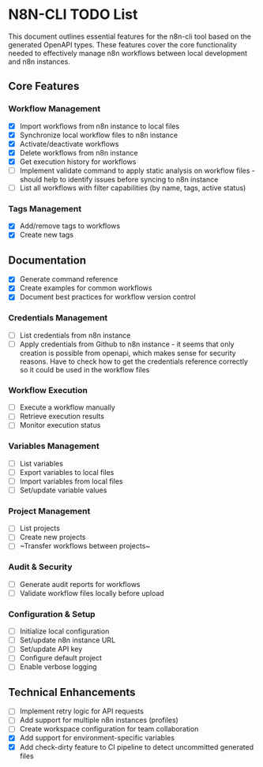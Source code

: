 # N8N-CLI TODO List

This document outlines essential features for the n8n-cli tool based on the generated OpenAPI types. These features cover the core functionality needed to effectively manage n8n workflows between local development and n8n instances.

## Core Features

### Workflow Management

- [x] Import workflows from n8n instance to local files
- [x] Synchronize local workflow files to n8n instance
- [x] Activate/deactivate workflows
- [x] Delete workflows from n8n instance
- [x] Get execution history for workflows
- [ ] Implement validate command to apply static analysis on workflow files - should help to identify issues before syncing to n8n instance
- [ ] List all workflows with filter capabilities (by name, tags, active status)

### Tags Management

- [x] Add/remove tags to workflows
- [x] Create new tags

## Documentation

- [x] Generate command reference
- [x] Create examples for common workflows
- [x] Document best practices for workflow version control

### Credentials Management

- [ ] List credentials from n8n instance
- [ ] Apply credentials from Github to n8n instance - it seems that only creation is possible from openapi, which makes sense for security reasons. Have to check how to get the credentials reference correctly so it could be used in the workflow files

### Workflow Execution

- [ ] Execute a workflow manually
- [ ] Retrieve execution results
- [ ] Monitor execution status

### Variables Management

- [ ] List variables
- [ ] Export variables to local files
- [ ] Import variables from local files
- [ ] Set/update variable values

### Project Management

- [ ] List projects
- [ ] Create new projects
- [ ] ~Transfer workflows between projects~

### Audit & Security

- [ ] Generate audit reports for workflows
- [ ] Validate workflow files locally before upload

### Configuration & Setup

- [ ] Initialize local configuration
- [ ] Set/update n8n instance URL
- [ ] Set/update API key
- [ ] Configure default project
- [ ] Enable verbose logging

## Technical Enhancements

- [ ] Implement retry logic for API requests
- [ ] Add support for multiple n8n instances (profiles)
- [ ] Create workspace configuration for team collaboration
- [x] Add support for environment-specific variables
- [x] Add check-dirty feature to CI pipeline to detect uncommitted generated files
